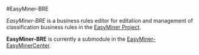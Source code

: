 #EasyMiner-BRE

*EasyMiner-BRE* is a business rules editor for editation and management of classification business rules in the [EasyMiner Project](http://easyminer.eu). 

**EasyMiner-BRE** is currently a submodule in the [EasyMiner-EasyMinerCenter](https://github.com/KIZI/EasyMiner-EasyMinerCenter). 
